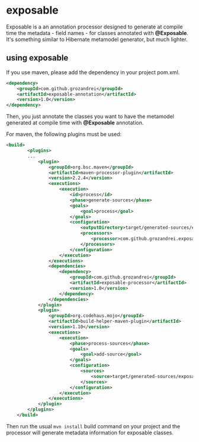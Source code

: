 # exposable

Exposable is a an annotation processor designed to generate at compile time the metadata - field names - for classes annotated with <b>@Exposable</b>.
It's something similar to Hibernate metamodel generator, but much lighter. 

## using exposable
If you use maven, please add the dependency in your project pom.xml.

```xml
<dependency>
	<groupId>com.github.grozandrei</groupId>
	<artifactId>exposable-annotation</artifactId>
	<version>1.0</version>
</dependency>
```

Then, you just annotate the classes you want to have the metamodel generated at compile time with <b>@Exposable</b> annotation.

For maven, the following plugins must be used:

```xml
<build>
		<plugins>
		...
			<plugin>
				<groupId>org.bsc.maven</groupId>
				<artifactId>maven-processor-plugin</artifactId>
				<version>2.2.4</version>
				<executions>
					<execution>
						<id>process</id>
						<phase>generate-sources</phase>
						<goals>
							<goal>process</goal>
						</goals>
						<configuration>
							<outputDirectory>target/generated-sources/exposable</outputDirectory>
							<processors>
								<processor>com.github.grozandrei.exposable.processor.ExposableProcessor</processor>
							</processors>
						</configuration>
					</execution>
				</executions>
				<dependencies>
					<dependency>
						<groupId>com.github.grozandrei</groupId>
						<artifactId>exposable-processor</artifactId>
						<version>1.0</version>
					</dependency>
				</dependencies>
			</plugin>
			<plugin>
				<groupId>org.codehaus.mojo</groupId>
				<artifactId>build-helper-maven-plugin</artifactId>
				<version>1.10</version>
				<executions>
					<execution>
						<phase>process-sources</phase>
						<goals>
							<goal>add-source</goal>
						</goals>
						<configuration>
							<sources>
								<source>target/generated-sources/exposable</source>
							</sources>
						</configuration>
					</execution>
				</executions>
			</plugin>
		</plugins>
	</build>
```

Then run the usual <code>mvn install</code> build command on your project and the processor will generate metadata information for exposable classes.
